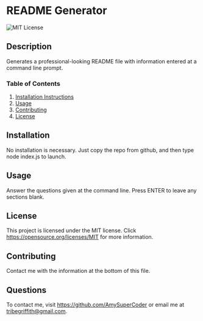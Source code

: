 
# README Generator


![MIT License](https://img.shields.io/badge/license-MIT-brightgreen)
    
## Description
Generates a professional-looking README file with information entered at a command line prompt.

### Table of Contents
1. [Installation Instructions](#installation)
2. [Usage](#usage)
3. [Contributing](#contributing)
4. [License](#license)

    
## Installation
No installation is necessary. Just copy the repo from github, and then type node index.js to launch.
    
## Usage
Answer the questions given at the command line. Press ENTER to leave any sections blank.

## License
This project is licensed under the MIT license. Click https://opensource.org/licenses/MIT for more information.
    
## Contributing
Contact me with the information at the bottom of this file.
    
## Questions

To contact me, visit https://github.com/AmySuperCoder or email me at tribegriffith@gmail.com.  
    